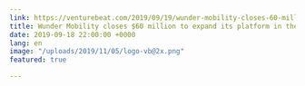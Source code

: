 ```yaml
---
link: https://venturebeat.com/2019/09/19/wunder-mobility-closes-60-million-round-to-expand-its-urban-transport-platform-in-the-u-s/
title: Wunder Mobility closes $60 million to expand its platform in the U.S.
date: 2019-09-18 22:00:00 +0000
lang: en
image: "/uploads/2019/11/05/logo-vb@2x.png"
featured: true

---
```

